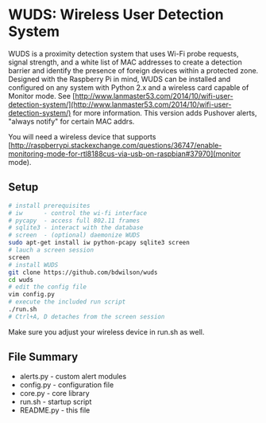 # WUDS: Wireless User Detection System

WUDS is a proximity detection system that uses Wi-Fi probe requests, signal
strength, and a white list of MAC addresses to create a detection barrier and
identify the presence of foreign devices within a protected zone. Designed with
the Raspberry Pi in mind, WUDS can be installed and configured on any system
with Python 2.x and a wireless card capable of Monitor mode. See
[http://www.lanmaster53.com/2014/10/wifi-user-detection-system/](http://www.lanmaster53.com/2014/10/wifi-user-detection-system/)
for more information. This version adds Pushover alerts, "always notify" for
certain MAC addrs. 

You will need a wireless device that supports
[http://raspberrypi.stackexchange.com/questions/36747/enable-monitoring-mode-for-rtl8188cus-via-usb-on-raspbian#37970](monitor
mode).

## Setup

```bash
# install prerequisites
# iw      - control the wi-fi interface
# pycapy  - access full 802.11 frames
# sqlite3 - interact with the database
# screen  - (optional) daemonize WUDS
sudo apt-get install iw python-pcapy sqlite3 screen
# lauch a screen session
screen
# install WUDS
git clone https://github.com/bdwilson/wuds
cd wuds
# edit the config file
vim config.py
# execute the included run script
./run.sh
# Ctrl+A, D detaches from the screen session
```

Make sure you adjust your wireless device in run.sh as well.

## File Summary

* alerts.py - custom alert modules
* config.py - configuration file
* core.py - core library
* run.sh - startup script
* README.py - this file
